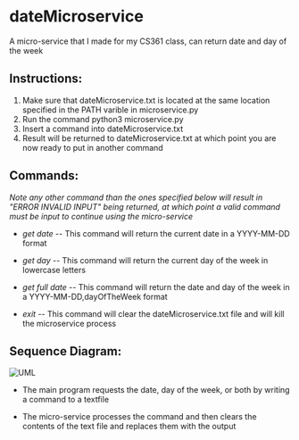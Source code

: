 # dateMicroservice
A micro-service that I made for my CS361 class, can return date and day of the week
## Instructions:
1) Make sure that dateMicroservice.txt is located at the same location specified in the PATH varible in microservice.py
2) Run the command python3 microservice.py
3) Insert a command into dateMicroservice.txt
4) Result will be returned to dateMicroservice.txt at which point you are now ready to put in another command

## Commands:
*Note any other command than the ones specified below will result in "ERROR INVALID INPUT" being returned, at which point a valid command must be input to continue using the micro-service*

* *get date* -- This command will return the current date in a YYYY-MM-DD format 

* *get day* -- This command will return the current day of the week in lowercase letters

* *get full date* -- This command will return the date and day of the week in a YYYY-MM-DD,dayOfTheWeek format

* *exit* -- This command will clear the dateMicroservice.txt file and will kill the microservice process

## Sequence Diagram:

![UML](https://user-images.githubusercontent.com/48222621/218625540-7644d753-5b62-496c-83ea-0ad870059f81.png)

* The main program requests the date, day of the week, or both by writing a command to a textfile

* The micro-service processes the command and then clears the contents of the text file and replaces them with the output 

